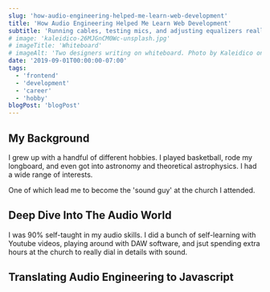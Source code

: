 ```yaml
---
slug: 'how-audio-engineering-helped-me-learn-web-development'
title: 'How Audio Engineering Helped Me Learn Web Development'
subtitle: 'Running cables, testing mics, and adjusting equalizers really helped in my understanding of Javascript.'
# image: 'kaleidico-26MJGnCM0Wc-unsplash.jpg'
# imageTitle: 'Whiteboard'
# imageAlt: 'Two designers writing on whiteboard. Photo by Kaleidico on Unsplash'
date: '2019-09-01T00:00:00-07:00'
tags:
  - 'frontend'
  - 'development'
  - 'career'
  - 'hobby'
blogPost: 'blogPost'
---
```


## My Background

I grew up with a handful of different hobbies. I played basketball, rode my longboard, and even got into astronomy and theoretical astrophysics. I had a wide range of interests.

One of which lead me to become the 'sound guy' at the church I attended.

## Deep Dive Into The Audio World

I was 90% self-taught in my audio skills. I did a bunch of self-learning with Youtube videos, playing around with DAW software, and jsut spending extra hours at the church to really dial in details with sound.

## Translating Audio Engineering to Javascript
